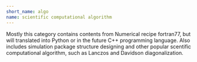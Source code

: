 ```yaml
---
short_name: algo
name: scientific computational algorithm
---
```

Mostly this category contains contents from Numerical recipe fortran77, but will translated into Python or in the future C++ programming language. 
Also includes simulation package structure designing and other popular scentific computational algorithm, such as Lanczos and Davidson diagonalization.